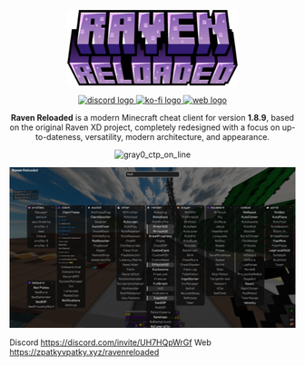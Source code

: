 <p align="center">
  <img src="https://raw.githubusercontent.com/RavenReloaded/.github/refs/heads/main/profile/images/raven_reloaded.png" alt="Raven Reloaded" width="300">
</p>

<div align="center">
  <a href="https://dsc.gg/rvnr" target="_blank">
    <img src="https://img.shields.io/static/v1?message=Discord&logo=discord&label=&color=000000&logoColor=white&labelColor=&style=for-the-badge" height="25" alt="discord logo"  />
  </a>
  <a href="https://ko-fi.com/patek_cz" target="_blank">
    <img src="https://img.shields.io/static/v1?message=Ko-fi&logo=ko-fi&label=&color=000&logoColor=white&labelColor=&style=for-the-badge" height="25" alt="ko-fi logo"  />
  </a>
  <a href="https://zpatkyvpatky.xyz/ravenreloaded" target="_blank">
    <img src="https://img.shields.io/static/v1?message=Web&logo=internetexplorer&label=&color=4a90e2&logoColor=white&labelColor=&style=for-the-badge" height="25" alt="web logo"  />
  </a>
</div>

<div align="center">
  
**Raven Reloaded** is a modern Minecraft cheat client for version **1.8.9**, based on the original Raven XD project, completely redesigned with a focus on up-to-dateness, versatility, modern architecture, and appearance.

![gray0_ctp_on_line](https://github.com/user-attachments/assets/166e0de9-2dc0-4935-8b65-963d5e92fccd)

</div>

<p align="center">
<img src="https://raw.githubusercontent.com/RavenReloaded/.github/refs/heads/main/profile/images/GUI.webp" alt="Raven Reloaded GUI" width="1000">
</p>

Discord
https://discord.com/invite/UH7HQpWrGf 
Web
https://zpatkyvpatky.xyz/ravenreloaded
